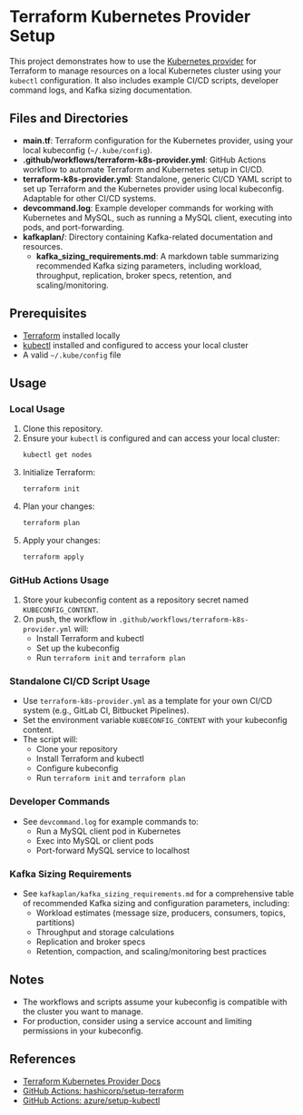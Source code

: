 # Terraform Kubernetes Provider Setup

This project demonstrates how to use the [Kubernetes provider](https://registry.terraform.io/providers/hashicorp/kubernetes/latest/docs) for Terraform to manage resources on a local Kubernetes cluster using your `kubectl` configuration. It also includes example CI/CD scripts, developer command logs, and Kafka sizing documentation.

## Files and Directories

- **main.tf**: Terraform configuration for the Kubernetes provider, using your local kubeconfig (`~/.kube/config`).
- **.github/workflows/terraform-k8s-provider.yml**: GitHub Actions workflow to automate Terraform and Kubernetes setup in CI/CD.
- **terraform-k8s-provider.yml**: Standalone, generic CI/CD YAML script to set up Terraform and the Kubernetes provider using local kubeconfig. Adaptable for other CI/CD systems.
- **devcommand.log**: Example developer commands for working with Kubernetes and MySQL, such as running a MySQL client, executing into pods, and port-forwarding.
- **kafkaplan/**: Directory containing Kafka-related documentation and resources.
  - **kafka_sizing_requirements.md**: A markdown table summarizing recommended Kafka sizing parameters, including workload, throughput, replication, broker specs, retention, and scaling/monitoring.

## Prerequisites

- [Terraform](https://www.terraform.io/downloads.html) installed locally
- [kubectl](https://kubernetes.io/docs/tasks/tools/) installed and configured to access your local cluster
- A valid `~/.kube/config` file

## Usage

### Local Usage
1. Clone this repository.
2. Ensure your `kubectl` is configured and can access your local cluster:
   ```sh
   kubectl get nodes
   ```
3. Initialize Terraform:
   ```sh
   terraform init
   ```
4. Plan your changes:
   ```sh
   terraform plan
   ```
5. Apply your changes:
   ```sh
   terraform apply
   ```

### GitHub Actions Usage
1. Store your kubeconfig content as a repository secret named `KUBECONFIG_CONTENT`.
2. On push, the workflow in `.github/workflows/terraform-k8s-provider.yml` will:
   - Install Terraform and kubectl
   - Set up the kubeconfig
   - Run `terraform init` and `terraform plan`

### Standalone CI/CD Script Usage
- Use `terraform-k8s-provider.yml` as a template for your own CI/CD system (e.g., GitLab CI, Bitbucket Pipelines).
- Set the environment variable `KUBECONFIG_CONTENT` with your kubeconfig content.
- The script will:
  - Clone your repository
  - Install Terraform and kubectl
  - Configure kubeconfig
  - Run `terraform init` and `terraform plan`

### Developer Commands
- See `devcommand.log` for example commands to:
  - Run a MySQL client pod in Kubernetes
  - Exec into MySQL or client pods
  - Port-forward MySQL service to localhost

### Kafka Sizing Requirements
- See `kafkaplan/kafka_sizing_requirements.md` for a comprehensive table of recommended Kafka sizing and configuration parameters, including:
  - Workload estimates (message size, producers, consumers, topics, partitions)
  - Throughput and storage calculations
  - Replication and broker specs
  - Retention, compaction, and scaling/monitoring best practices

## Notes
- The workflows and scripts assume your kubeconfig is compatible with the cluster you want to manage.
- For production, consider using a service account and limiting permissions in your kubeconfig.

## References
- [Terraform Kubernetes Provider Docs](https://registry.terraform.io/providers/hashicorp/kubernetes/latest/docs)
- [GitHub Actions: hashicorp/setup-terraform](https://github.com/hashicorp/setup-terraform)
- [GitHub Actions: azure/setup-kubectl](https://github.com/Azure/setup-kubectl) 